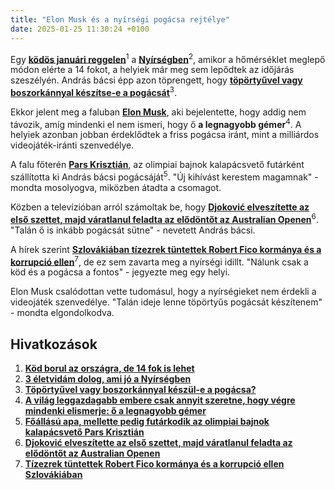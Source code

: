 ```yaml
---
title: "Elon Musk és a nyírségi pogácsa rejtélye"
date: 2025-01-25 11:30:24 +0100
---
```


Egy **<a href="https://telex.hu/belfold/2025/01/25/idojaras-magyarorszag-kod">ködös januári reggelen</a>**<sup>1</sup> a **<a href="https://www.zenga.hu/hello-otthon/3-dolog-ami-jo-a-nyirsegben-cm66lsys688mi07w427gp9gi5?utm_source=telex&utm_medium=doboz&utm_campaign=content&utm_content=nyirseg">Nyírségben</a>**<sup>2</sup>, amikor a hőmérséklet meglepő módon elérte a 14 fokot, a helyiek már meg sem lepődtek az időjárás szeszélyén. András bácsi épp azon töprengett, hogy **<a href="https://telex.hu/gasztro/2024/01/23/boszorkanypogacsa-toportyus-pogacsa-jokai-mor-nemzeti-eledeleink">töpörtyűvel vagy boszorkánnyal készítse-e a pogácsát</a>**<sup>3</sup>.

Ekkor jelent meg a faluban **<a href="https://telex.hu/after/2025/01/24/elon-musk-videojatek-path-of-exile-2-diablo-4-asmongold-vita-hazugsag">Elon Musk</a>**, aki bejelentette, hogy addig nem távozik, amíg mindenki el nem ismeri, hogy ő **a legnagyobb gémer**<sup>4</sup>. A helyiek azonban jobban érdeklődtek a friss pogácsa iránt, mint a milliárdos videojáték-iránti szenvedélye.

A falu főterén **<a href="https://telex.hu/sport/2025/01/24/pars-krisztian-olimpiai-bajnok-futar">Pars Krisztián</a>**, az olimpiai bajnok kalapácsvető futárként szállította ki András bácsi pogácsáját<sup>5</sup>. "Új kihívást kerestem magamnak" - mondta mosolyogva, miközben átadta a csomagot.

Közben a televízióban arról számoltak be, hogy **<a href="https://telex.hu/sport/2025/01/24/djokovic-feladas-elodonto-australian-open">Djoković elveszítette az első szettet, majd váratlanul feladta az elődöntőt az Australian Openen</a>**<sup>6</sup>. "Talán ő is inkább pogácsát sütne" - nevetett András bácsi.

A hírek szerint **<a href="https://telex.hu/kulfold/2025/01/24/tizezrek-tuntetnek-robert-fico-oroszbaratsaga-ellen-szlovakiaban">Szlovákiában tízezrek tüntettek Robert Fico kormánya és a korrupció ellen</a>**<sup>7</sup>, de ez sem zavarta meg a nyírségi idillt. "Nálunk csak a köd és a pogácsa a fontos" - jegyezte meg egy helyi.

Elon Musk csalódottan vette tudomásul, hogy a nyírségieket nem érdekli a videojáték szenvedélye. "Talán ideje lenne töpörtyűs pogácsát készítenem" - mondta elgondolkodva.

## Hivatkozások

1. **<a href="https://telex.hu/belfold/2025/01/25/idojaras-magyarorszag-kod">Köd borul az országra, de 14 fok is lehet</a>**
2. **<a href="https://www.zenga.hu/hello-otthon/3-dolog-ami-jo-a-nyirsegben-cm66lsys688mi07w427gp9gi5?utm_source=telex&utm_medium=doboz&utm_campaign=content&utm_content=nyirseg">3 életvidám dolog, ami jó a Nyírségben</a>**
3. **<a href="https://telex.hu/gasztro/2024/01/23/boszorkanypogacsa-toportyus-pogacsa-jokai-mor-nemzeti-eledeleink">Töpörtyűvel vagy boszorkánnyal készül-e a pogácsa?</a>**
4. **<a href="https://telex.hu/after/2025/01/24/elon-musk-videojatek-path-of-exile-2-diablo-4-asmongold-vita-hazugsag">A világ leggazdagabb embere csak annyit szeretne, hogy végre mindenki elismerje: ő a legnagyobb gémer</a>**
5. **<a href="https://telex.hu/sport/2025/01/24/pars-krisztian-olimpiai-bajnok-futar">Főállású apa, mellette pedig futárkodik az olimpiai bajnok kalapácsvető Pars Krisztián</a>**
6. **<a href="https://telex.hu/sport/2025/01/24/djokovic-feladas-elodonto-australian-open">Djoković elveszítette az első szettet, majd váratlanul feladta az elődöntőt az Australian Openen</a>**
7. **<a href="https://telex.hu/kulfold/2025/01/24/tizezrek-tuntetnek-robert-fico-oroszbaratsaga-ellen-szlovakiaban">Tízezrek tüntettek Robert Fico kormánya és a korrupció ellen Szlovákiában</a>**